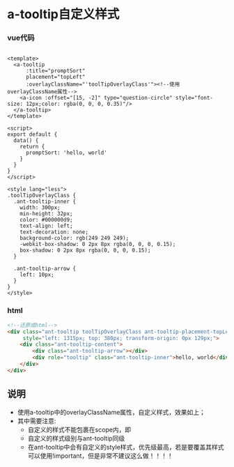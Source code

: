 # a-tooltip自定义样式

### vue代码

```vue

<template>
  <a-tooltip
      :title="promptSort"
      placement="topLeft"
      :overlayClassName="'toolTipOverlayClass'"><!--使用overlayClassName属性-->
    <a-icon :offset="[15, -2]" type="question-circle" style="font-size: 12px;color: rgba(0, 0, 0, 0.35)"/>
  </a-tooltip>
</template>

<script>
export default {
  data() {
    return {
      promptSort: 'hello, world'
    }
  }
}
</script>

<style lang="less">
.toolTipOverlayClass {
  .ant-tooltip-inner {
    width: 300px;
    min-height: 32px;
    color: #000000d9;
    text-align: left;
    text-decoration: none;
    background-color: rgb(249 249 249);
    -webkit-box-shadow: 0 2px 8px rgba(0, 0, 0, 0.15);
    box-shadow: 0 2px 8px rgba(0, 0, 0, 0.15);
  }

  .ant-tooltip-arrow {
    left: 10px;
  }
}
</style>
```

### html

```html
<!--还原成html-->
<div class="ant-tooltip toolTipOverlayClass ant-tooltip-placement-topLeft"
     style="left: 1315px; top: 380px; transform-origin: 0px 129px;">
    <div class="ant-tooltip-content">
        <div class="ant-tooltip-arrow"></div>
        <div role="tooltip" class="ant-tooltip-inner">hello, world</div>
    </div>
</div>
```

## 说明
* 使用a-tooltip中的overlayClassName属性，自定义样式，效果如上；
* 其中需要注意:
  * 自定义的样式不能包裹在scope内，即<style scope></style>
  * 自定义的样式级别与ant-tooltip同级
  * 在ant-tooltip中会有自定义的style样式，优先级最高，若是要覆盖其样式可以使用!important，但是非常不建议这么做！！！！
